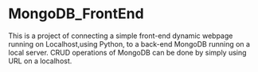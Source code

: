 # MongoDB_FrontEnd
This is a project of connecting a simple front-end dynamic webpage running on Localhost,using Python, to a back-end MongoDB running on a local server. CRUD operations of MongoDB can be done by simply using URL on a localhost.
